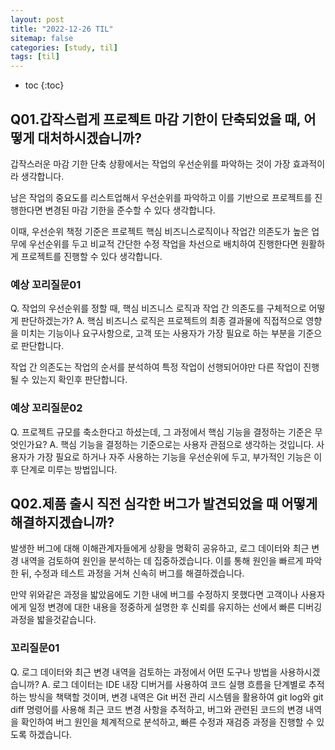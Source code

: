 ```yaml
---
layout: post
title: "2022-12-26 TIL"
sitemap: false
categories: [study, til]
tags: [til]
---
```


* toc
{:toc}

## Q01.갑작스럽게 프로젝트 마감 기한이 단축되었을 때, 어떻게 대처하시겠습니까?
갑작스러운 마감 기한 단축 상황에서는 작업의 우선순위를 파악하는 것이 가장 효과적이라 생각합니다.

남은 작업의 중요도를 리스트업해서 우선순위를 파악하고 이를 기반으로 프로젝트를 진행한다면 변경된 마감 기한을 준수할 수 있다 생각합니다.

이때, 우선순위 책정 기준은 프로젝트 핵심 비즈니스로직이나 작업간 의존도가 높은 업무에 우선순위를 두고 비교적 간단한 수정 작업을 차선으로 배치하여 진행한다면 원활하게 프로젝트를 진행할 수 있다 생각합니다.

<!-- 만약 이러한 방법을 고려했음에도 마감 기간을 지키지 못한다 판단된다면 차선책으로 프로젝트의 규모를 축소하는 방향성도 고려할수 있다 생각합니다. -->

### 예상 꼬리질문01
Q. 작업의 우선순위를 정할 때, 핵심 비즈니스 로직과 작업 간 의존도를 구체적으로 어떻게 판단하겠는가?
A. 핵심 비즈니스 로직은 프로젝트의 최종 결과물에 직접적으로 영향을 미치는 기능이나 요구사항으로, 고객 또는 사용자가 가장 필요로 하는 부분을 기준으로 판단합니다.

작업 간 의존도는 작업의 순서를 분석하여 특정 작업이 선행되어야만 다른 작업이 진행될 수 있는지 확인후 판단합니다.

### 예상 꼬리질문02
Q. 프로젝트 규모를 축소한다고 하셨는데, 그 과정에서 핵심 기능을 결정하는 기준은 무엇인가요?
A. 핵심 기능을 결정하는 기준으로는 사용자 관점으로 생각하는 것입니다. 사용자가 가장 필요로 하거나 자주 사용하는 기능을 우선순위에 두고, 부가적인 기능은 이후 단계로 미루는 방법입니다.

## Q02.제품 출시 직전 심각한 버그가 발견되었을 때 어떻게 해결하지겠습니까?
발생한 버그에 대해 이해관계자들에게 상황을 명확히 공유하고, 로그 데이터와 최근 변경 내역을 검토하여 원인을 분석하는 데 집중하겠습니다. 이를 통해 원인을 빠르게 파악한 뒤, 수정과 테스트 과정을 거쳐 신속히 버그를 해결하겠습니다.

만약 위와같은 과정을 밟았음에도 기한 내에 버그를 수정하지 못했다면 고객이나 사용자에게 일정 변경에 대한 내용을 정중하게 설명한 후 신뢰를 유지하는 선에서 빠른 디버깅 과정을 밟을것같습니다.
   
### 꼬리질문01
Q. 로그 데이터와 최근 변경 내역을 검토하는 과정에서 어떤 도구나 방법을 사용하시겠습니까?
A. 로그 데이터는 IDE 내장 디버거를 사용하여 코드 실행 흐름을 단계별로 추적하는 방식을 책택할 것이며, 변경 내역은 Git 버전 관리 시스템을 활용하여 git log와 git diff 명령어를 사용해 최근 코드 변경 사항을 추적하고, 버그와 관련된 코드의 변경 내역을 확인하여 버그 원인을 체계적으로 분석하고, 빠른 수정과 재검증 과정을 진행할 수 있도록 하겠습니다.

